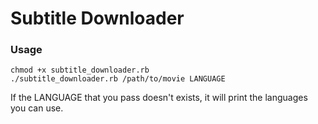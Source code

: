 # Subtitle Downloader

### Usage

```
chmod +x subtitle_downloader.rb
./subtitle_downloader.rb /path/to/movie LANGUAGE
```

If the LANGUAGE that you pass doesn't exists, it will print the languages you
can use.
